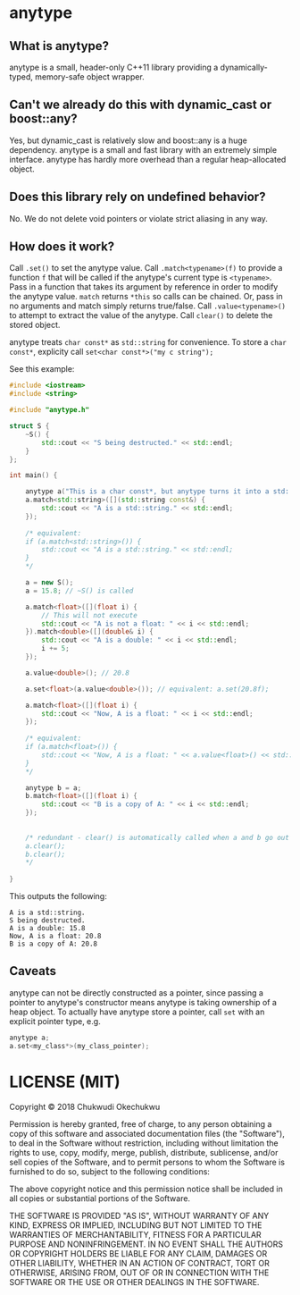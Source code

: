 # anytype

## What is anytype?

anytype is a small, header-only C++11 library providing a dynamically-typed, memory-safe object wrapper.

## Can't we already do this with dynamic_cast or boost::any?

Yes, but dynamic_cast is relatively slow and boost::any is a huge dependency. anytype is a small and fast library with an extremely simple interface. anytype has hardly more overhead than a regular heap-allocated object.

## Does this library rely on undefined behavior?

No. We do not delete void pointers or violate strict aliasing in any way.

## How does it work?

Call `.set()` to set the anytype value. Call `.match<typename>(f)` to provide a function `f` that will be called if the anytype's current type is `<typename>`. Pass in a function that takes its argument by reference in order to modify the anytype value. `match` returns `*this` so calls can be chained. Or, pass in no arguments and match simply returns true/false. Call `.value<typename>()` to attempt to extract the value of the anytype. Call `clear()` to delete the stored object.

anytype treats `char const*` as `std::string` for convenience. To store a `char const*`, explicity call `set<char const*>("my c string");`

See this example:

```c++
#include <iostream>
#include <string>

#include "anytype.h"

struct S {
    ~S() {
        std::cout << "S being destructed." << std::endl;
    }
};

int main() {

    anytype a("This is a char const*, but anytype turns it into a std::string");
    a.match<std::string>([](std::string const&) {
        std::cout << "A is a std::string." << std::endl;
    });
    
    /* equivalent:
    if (a.match<std::string>()) {
        std::cout << "A is a std::string." << std::endl;
    }
    */

    a = new S();
    a = 15.8; // ~S() is called

    a.match<float>([](float i) {
        // This will not execute
        std::cout << "A is not a float: " << i << std::endl;
    }).match<double>([](double& i) {
        std::cout << "A is a double: " << i << std::endl;
        i += 5;
    });

    a.value<double>(); // 20.8

    a.set<float>(a.value<double>()); // equivalent: a.set(20.8f);

    a.match<float>([](float i) {
        std::cout << "Now, A is a float: " << i << std::endl;
    });
    
    /* equivalent:
    if (a.match<float>()) {
        std::cout << "Now, A is a float: " << a.value<float>() << std::endl;
    }
    */

    anytype b = a;
    b.match<float>([](float i) {
        std::cout << "B is a copy of A: " << i << std::endl;
    });
    
    
    /* redundant - clear() is automatically called when a and b go out of scope.
    a.clear();
    b.clear();
    */
    
}
```

This outputs the following:

```
A is a std::string.
S being destructed.
A is a double: 15.8
Now, A is a float: 20.8
B is a copy of A: 20.8
```

## Caveats

anytype can not be directly constructed as a pointer, since passing a pointer to anytype's constructor means anytype is taking ownership of a heap object. To actually have anytype store a pointer, call `set` with an explicit pointer type, e.g.

```c++
anytype a;
a.set<my_class*>(my_class_pointer);
```

# LICENSE (MIT)

Copyright &copy; 2018 Chukwudi Okechukwu

Permission is hereby granted, free of charge, to any person obtaining a copy of this software and associated documentation files (the "Software"), to deal in the Software without restriction, including without limitation the rights to use, copy, modify, merge, publish, distribute, sublicense, and/or sell copies of the Software, and to permit persons to whom the Software is furnished to do so, subject to the following conditions:

The above copyright notice and this permission notice shall be included in all copies or substantial portions of the Software.

THE SOFTWARE IS PROVIDED "AS IS", WITHOUT WARRANTY OF ANY KIND, EXPRESS OR IMPLIED, INCLUDING BUT NOT LIMITED TO THE WARRANTIES OF MERCHANTABILITY, FITNESS FOR A PARTICULAR PURPOSE AND NONINFRINGEMENT. IN NO EVENT SHALL THE AUTHORS OR COPYRIGHT HOLDERS BE LIABLE FOR ANY CLAIM, DAMAGES OR OTHER LIABILITY, WHETHER IN AN ACTION OF CONTRACT, TORT OR OTHERWISE, ARISING FROM, OUT OF OR IN CONNECTION WITH THE SOFTWARE OR THE USE OR OTHER DEALINGS IN THE SOFTWARE.
